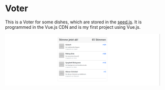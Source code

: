 <h1>Voter</h1>

This is a Voter for some dishes, which are stored in the <a href="https://github.com/Sanel-Trnka/Voter/blob/master/seed.js">seed.js</a>.
It is programmed in the Vue.js CDN and is my first project using Vue.js.

![](screenshot.png)